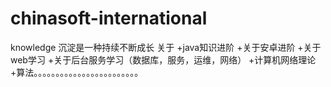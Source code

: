 # chinasoft-international
knowledge
沉淀是一种持续不断成长
关于
+java知识进阶
+关于安卓进阶
+关于web学习
+关于后台服务学习（数据库，服务，运维，网络）
+计算机网络理论+算法。。。。。。。。。。。。。。。。。。。。。。。。
